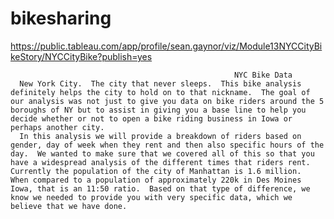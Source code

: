 # bikesharing


https://public.tableau.com/app/profile/sean.gaynor/viz/Module13NYCCityBikeStory/NYCCityBike?publish=yes



                                                      NYC Bike Data
	  New York City.  The city that never sleeps.  This bike analysis definitely helps the city to hold on to that nickname.  The goal of our analysis was not just to give you data on bike riders around the 5 boroughs of NY but to assist in giving you a base line to help you decide whether or not to open a bike riding business in Iowa or perhaps another city.  
	  In this analysis we will provide a breakdown of riders based on gender, day of week when they rent and then also specific hours of the day.  We wanted to make sure that we covered all of this so that you have a widespread analysis of the different times that riders rent.  Currently the population of the city of Manhattan is 1.6 million.  When compared to a population of approximately 220k in Des Moines Iowa, that is an 11:50 ratio.  Based on that type of difference, we know we needed to provide you with very specific data, which we believe that we have done.  
